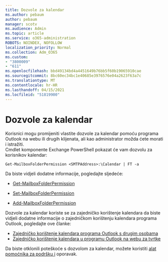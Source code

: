 ```yaml
---
title: Dozvole za kalendar
ms.author: pebaum
author: pebaum
manager: scotv
ms.audience: Admin
ms.topic: article
ms.service: o365-administration
ROBOTS: NOINDEX, NOFOLLOW
localization_priority: Normal
ms.collection: Adm_O365
ms.custom:
- "3800009"
- "611"
ms.openlocfilehash: bbd49134bd4a4451649b76bb5f60b19065910cae
ms.sourcegitcommit: 8bc60ec34bc1e40685e3976576e04a2623f63a7c
ms.translationtype: MT
ms.contentlocale: hr-HR
ms.lasthandoff: 04/15/2021
ms.locfileid: "51819900"
---
```

# <a name="calendar-permissions"></a>Dozvole za kalendar

Korisnici mogu promijeniti vlastite dozvole za kalendar pomoću programa Outlook na webu ili drugih klijenata, ali kao administrator možda ćete morati i istražiti.  
Cmdlet komponente Exchange PowerShell pokazat će vam dozvolu za korisnikov kalendar:

`Get-MailboxFolderPermission <SMTPAddress>:\Calendar | FT -a`

Da biste vidjeli dodatne informacije, pogledajte sljedeće:

- [Get-MailboxFolderPermission](https://docs.microsoft.com/powershell/module/exchange/get-mailboxfolderpermission?view=exchange-ps)

- [Set-MailboxFolderPermission](https://docs.microsoft.com/powershell/module/exchange/set-mailboxfolderpermission?view=exchange-ps)

- [Add-MailboxFolderPermission](https://office.visualstudio.com/DefaultCollection/MAX/_queries/query/Add-MailboxFolderPermission)

Dozvole za kalendar koriste se za zajedničko korištenje kalendara da biste vidjeli dodatne informacije o zajedničkom korištenju kalendara programa Outlook, pogledajte ove članke:

- [Zajedničko korištenje kalendara programa Outlook s drugim osobama](https://support.office.com/article/353ed2c1-3ec5-449d-8c73-6931a0adab88)
- [Zajedničko korištenje kalendara u programu Outlook na webu za tvrtke](https://support.office.com/article/7ecef8ae-139c-40d9-bae2-a23977ee58d5)

Da biste otklonili poteškoće s dozvolom za kalendar, možete koristiti [alat pomoćnika za podršku i](https://support.microsoft.com/office/e90bb691-c2a7-4697-a94f-88836856c72f) oporavak.